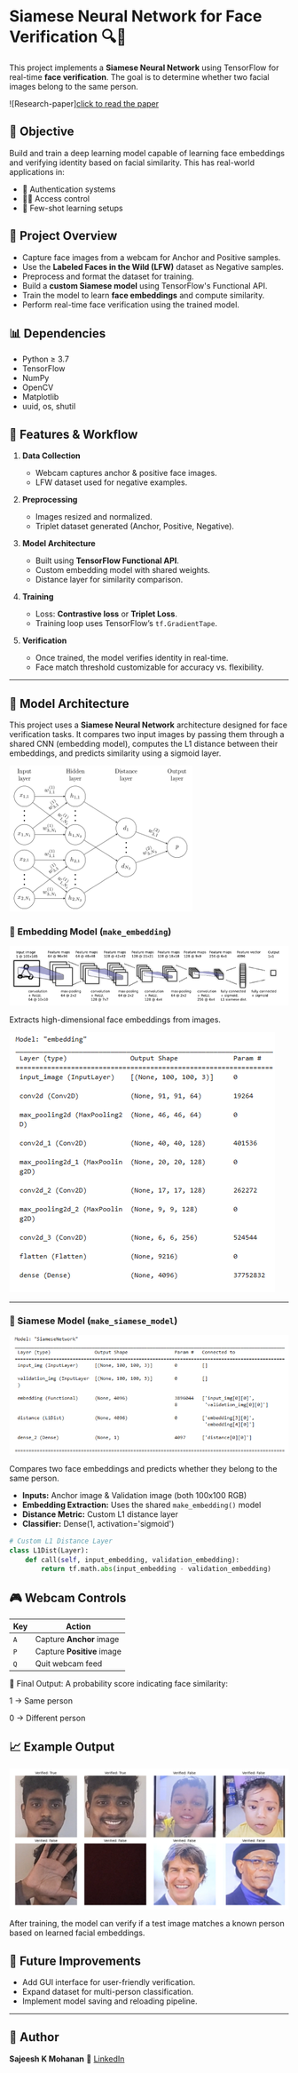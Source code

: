 # Siamese Neural Network for Face Verification 🔍🧠

This project implements a **Siamese Neural Network** using TensorFlow for real-time **face verification**. The goal is to determine whether two facial images belong to the same person.

![Research-paper][click to read the paper](oneshot1.pdf)


## 📌 Objective

Build and train a deep learning model capable of learning face embeddings and verifying identity based on facial similarity. This has real-world applications in:

- 🔐 Authentication systems  
- 🧑‍💻 Access control  
- 🧠 Few-shot learning setups


## 📌 Project Overview

- Capture face images from a webcam for Anchor and Positive samples.
- Use the **Labeled Faces in the Wild (LFW)** dataset as Negative samples.
- Preprocess and format the dataset for training.
- Build a **custom Siamese model** using TensorFlow's Functional API.
- Train the model to learn **face embeddings** and compute similarity.
- Perform real-time face verification using the trained model.


## 📊 Dependencies

- Python ≥ 3.7  
- TensorFlow  
- NumPy  
- OpenCV  
- Matplotlib  
- uuid, os, shutil

## 🧪 Features & Workflow

1. **Data Collection**
   - Webcam captures anchor & positive face images.
   - LFW dataset used for negative examples.

2. **Preprocessing**
   - Images resized and normalized.
   - Triplet dataset generated (Anchor, Positive, Negative).

3. **Model Architecture**
   - Built using **TensorFlow Functional API**.
   - Custom embedding model with shared weights.
   - Distance layer for similarity comparison.

4. **Training**
   - Loss: **Contrastive loss** or **Triplet Loss**.
   - Training loop uses TensorFlow’s `tf.GradientTape`.

5. **Verification**
   - Once trained, the model verifies identity in real-time.
   - Face match threshold customizable for accuracy vs. flexibility.

---

## 🧠 Model Architecture

This project uses a **Siamese Neural Network** architecture designed for face verification tasks. It compares two input images by passing them through a shared CNN (embedding model), computes the L1 distance between their embeddings, and predicts similarity using a sigmoid layer.

![alt text](images/image-1.png)

### 🔷 Embedding Model (`make_embedding`)

![alt text](images/image-2.png)

Extracts high-dimensional face embeddings from images.

![alt text](images/image-3.png)

---

### 🔁 Siamese Model (`make_siamese_model`)

![alt text](images/image-4.png)

Compares two face embeddings and predicts whether they belong to the same person.

- **Inputs:** Anchor image & Validation image (both 100x100 RGB)
- **Embedding Extraction:** Uses the shared `make_embedding()` model
- **Distance Metric:** Custom L1 distance layer
- **Classifier:** Dense(1, activation='sigmoid')

```python
# Custom L1 Distance Layer
class L1Dist(Layer):
    def call(self, input_embedding, validation_embedding):
        return tf.math.abs(input_embedding - validation_embedding)

```


## 🎮 Webcam Controls

| Key | Action                  |
|-----|--------------------------|
| `A` | Capture **Anchor** image |
| `P` | Capture **Positive** image |
| `Q` | Quit webcam feed         |


🧪 Final Output: A probability score indicating face similarity:

1 → Same person

0 → Different person

## 📈 Example Output

![alt text](images/image.png)

After training, the model can verify if a test image matches a known person based on learned facial embeddings.

## 🧠 Future Improvements

- Add GUI interface for user-friendly verification.
- Expand dataset for multi-person classification.
- Implement model saving and reloading pipeline.

---

## 🙌 Author

**Sajeesh K Mohanan** 
🔗 [LinkedIn](https://www.linkedin.com/in/sajeesh-k-mohanan-7a437218b/)  